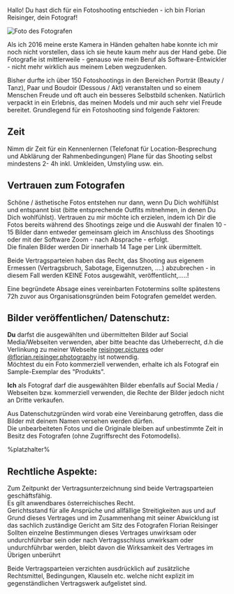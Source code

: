 Hallo! Du hast dich für ein Fotoshooting entschieden - ich bin Florian Reisinger, dein Fotograf!

![Foto des Fotografen](https://reisinger.pictures/images/nextImageExportOptimizer/me-opt-2050.WEBP)

Als ich 2016 meine erste Kamera in Händen gehalten habe konnte ich mir noch nicht vorstellen, dass ich sie heute kaum
mehr aus der Hand gebe. Die Fotografie ist mittlerweile - genauso wie mein Beruf als Software-Entwickler - nicht mehr
wirklich aus meinem Leben wegzudenken.

Bisher durfte ich über 150 Fotoshootings in den Bereichen Porträt (Beauty / Tanz), Paar und Boudoir (Dessous / Akt)
veranstalten und so einem Menschen Freude und oft auch ein besseres Selbstbild schenken. Natürlich verpackt in ein
Erlebnis, das meinen Models und mir auch sehr viel Freude bereitet.
Grundlegend für ein Fotoshooting sind folgende Faktoren:

## Zeit

Nimm dir Zeit für ein Kennenlernen (Telefonat für Location-Besprechung und Abklärung der Rahmenbedingungen)
Plane für das Shooting selbst mindestens 2- 4h inkl. Umkleiden, Umstyling usw. ein.

## Vertrauen zum Fotografen

Schöne / ästhetische Fotos entstehen nur dann, wenn Du Dich wohlfühlst und entspannt bist (bitte entsprechende Outfits
mitnehmen, in denen Du Dich wohlfühlst).
Vertrauen zu mir möchte ich erzielen, indem ich Dir die Fotos bereits während des Shootings zeige und die Auswahl der
finalen 10 - 15 Bilder dann entweder gemeinsam gleich im Anschluss des Shootings oder mit der Software Zoom - nach
Absprache - erfolgt.  
Die finalen Bilder werden Dir innerhalb 14 Tage per Link übermittelt.

Beide Vertragsparteien haben das Recht, das Shooting aus eigenem Ermessen (Vertragsbruch, Sabotage, Eigennutzen, ....)
abzubrechen - in diesem Fall werden KEINE Fotos ausgewählt, veröffentlicht,.....!

Eine begründete Absage eines vereinbarten Fototermins sollte spätestens 72h zuvor aus Organisationsgründen beim
Fotografen gemeldet werden.

## Bilder veröffentlichen/ Datenschutz:

**Du** darfst die ausgewählten und übermittelten Bilder auf Social Media/Webseiten verwenden, aber bitte beachte das
Urheberrecht, d.h die Verlinkung zu meiner Webseite [reisinger.pictures](https://reisinger.pictures)
oder [@florian.reisinger.photography](https://www.instagram.com/florian.reisinger.photography/) ist notwendig.  
Möchtest du ein Foto kommerziell verwenden, erhalte ich als Fotograf ein Sample-Exemplar des "Produkts".

**Ich** als Fotograf darf die ausgewählten Bilder ebenfalls auf Social Media / Webseiten bzw. kommerziell verwenden, die
Rechte der Bilder jedoch nicht an Dritte verkaufen.

Aus Datenschutzgründen wird vorab eine Vereinbarung getroffen, dass die Bilder mit deinem Namen versehen werden
dürfen.  
Die unbearbeiteten Fotos und die Originale bleiben auf unbestimmte Zeit in Besitz des Fotografen (ohne Zugriffsrecht des
Fotomodells).

%platzhalter%

## Rechtliche Aspekte:

Zum Zeitpunkt der Vertragsunterzeichnung sind beide Vertragsparteien geschäftsfähig.  
Es gilt anwendbares österreichisches Recht.  
Gerichtsstand für alle Ansprüche und allfällige Streitigkeiten aus und auf Grund dieses Vertrages und im Zusammenhang
mit seiner Abwicklung ist das sachlich zuständige Gericht am Sitz des Fotografen Florian Reisinger  
Sollten einzelne Bestimmungen dieses Vertrages unwirksam oder undurchführbar sein oder nach Vertragsschluss unwirksam
oder undurchführbar werden, bleibt davon die Wirksamkeit des Vertrages im Übrigen unberührt

Beide Vertragsparteien verzichten ausdrücklich auf zusätzliche Rechtsmittel, Bedingungen, Klauseln etc. welche nicht
explizit im gegenständlichen Vertragswerk aufgelistet sind.
